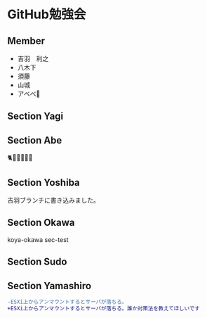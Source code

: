 # GitHub勉強会

## Member

* 吉羽　利之
* 八木下
* 須藤
* 山城
* アベべ👶

## Section Yagi

## Section Abe
🐈🐶🐑🐐🍶🍻

## Section Yoshiba
吉羽ブランチに書き込みました。

## Section Okawa
koya-okawa
sec-test

## Section Sudo

## Section Yamashiro
```diff
-ESXi上からアンマウントするとサーバが落ちる。
+ESXi上からアンマウントするとサーバが落ちる。誰か対策法を教えてほしいです
```